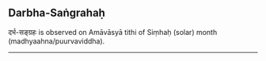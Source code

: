## Darbha-Saṅgrahaḥ
दर्भ-सङ्ग्रहः is observed on Amāvāsyā tithi of Siṃhaḥ (solar) month (madhyaahna/puurvaviddha).



---
